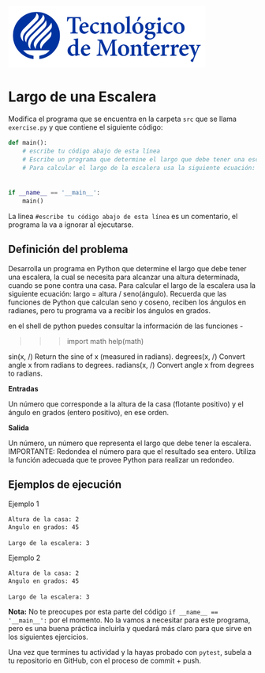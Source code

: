 ![Tec de Monterrey](../../images/logotecmty.png)
# Largo de una Escalera
Modifica el programa que se encuentra en la carpeta `src` que se llama `exercise.py` y que contiene el siguiente código:

```python
def main():
    # escribe tu código abajo de esta línea
    # Escribe un programa que determine el largo que debe tener una escalera, la cual se necesita para alcanzar una altura determinada, cuando se pone contra una casa. La altura que se desea alcanzar y el ángulo que deberá hacer la escalera contra la pared, son datos que te proporciona el usuario.
    # Para calcular el largo de la escalera usa la siguiente ecuación: largo=altura/seno(ángulo). Recuerda que las funciones de Python que calculan seno y coseno, reciben los ángulos en radianes, pero tu programa va a recibir los ángulos en grados."


if __name__ == '__main__':
    main()
```

La línea `#escribe tu código abajo de esta línea` es un comentario, el programa la va a ignorar al ejecutarse.

## Definición del problema

Desarrolla un programa en Python que determine el largo que debe tener una escalera, la cual se necesita para alcanzar una altura determinada, cuando se pone contra una casa.
Para calcular el largo de la escalera usa la siguiente ecuación: largo =  altura / seno(ángulo).
Recuerda que las funciones de Python que calculan seno y coseno, reciben los ángulos en radianes,
pero tu programa va a recibir los ángulos en grados.

en el shell de python puedes consultar la información de las funciones -
>>> import math
>>> help(math)

sin(x, /)
       Return the sine of x (measured in radians).
degrees(x, /)
      Convert angle x from radians to degrees.
radians(x, /)
      Convert angle x from degrees to radians.
      
**Entradas**

Un número que corresponde a la altura de la casa (flotante positivo) y el ángulo en grados (entero positivo), en ese orden.

**Salida**

Un número, un número que representa el largo que debe tener la escalera. IMPORTANTE: Redondea el número para que el resultado sea entero. Utiliza la función adecuada que te provee Python para realizar un redondeo.

## Ejemplos de ejecución

Ejemplo 1

```plaintext
Altura de la casa: 2
Angulo en grados: 45

Largo de la escalera: 3
```

Ejemplo 2

```plaintext
Altura de la casa: 2
Angulo en grados: 45

Largo de la escalera: 3
```
**Nota:** No te preocupes por esta parte del código `if __name__ == '__main__':` por el momento. No la vamos a necesitar para este programa, pero es una buena práctica incluirla y quedará más claro para que sirve en los siguientes ejercicios.

Una vez que termines tu actividad y la hayas probado con `pytest`, subela a tu repositorio en GitHub, con el proceso de commit + push.
